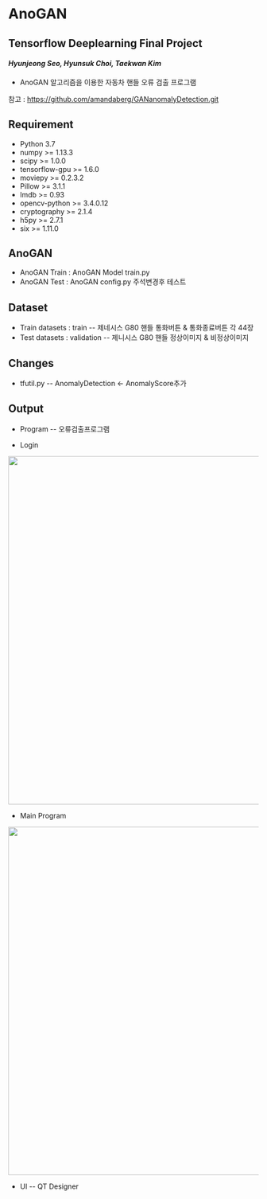 # AnoGAN
## Tensorflow Deeplearning Final Project
#### *Hyunjeong Seo, Hyunsuk Choi, Taekwan Kim*
* AnoGAN 알고리즘을 이용한 자동차 핸들 오류 검출 프로그램

참고 : https://github.com/amandaberg/GANanomalyDetection.git

## Requirement
- Python 3.7
- numpy >= 1.13.3
- scipy >= 1.0.0
- tensorflow-gpu >= 1.6.0
- moviepy >= 0.2.3.2
- Pillow >= 3.1.1
- lmdb >= 0.93
- opencv-python >= 3.4.0.12
- cryptography >= 2.1.4
- h5py >= 2.7.1
- six >= 1.11.0

## AnoGAN
- AnoGAN Train : AnoGAN Model train.py
- AnoGAN Test : AnoGAN config.py 주석변경후 테스트

## Dataset
- Train datasets : train -- 제네시스 G80 핸들 통화버튼 & 통화종료버튼 각 44장
- Test datasets : validation -- 제니시스 G80 핸들 정상이미지 & 비정상이미지

## Changes
- tfutil.py -- AnomalyDetection <- AnomalyScore추가

## Output
- Program -- 오류검출프로그램

- Login
<img src="https://user-images.githubusercontent.com/64584574/192470992-6cbca6c1-ef13-4f45-b681-b14d6a915509.PNG"  width="700">

- Main Program
<img src="https://user-images.githubusercontent.com/64584574/192471007-f1966ea9-ca8f-4510-9b69-bb6a6c365934.PNG"  width="700">


- UI -- QT Designer
